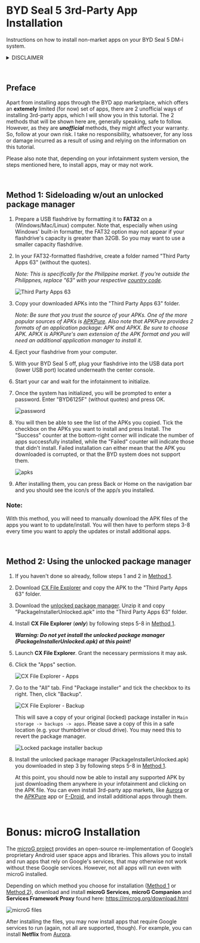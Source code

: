 # BYD Seal 5 3rd-Party App Installation
Instructions on how to install non-market apps on your BYD Seal 5 DM-i system.  

<details>
  <summary>DISCLAIMER</summary>
  
  ### WEBSITE DISCLAIMER
  The information provided by Rex Mag-uyon Torres ("we," "us," or "our") on https://github.com/rexmtorres/seal-5-3rd-party-app-installation (the "Site") is for general informational purposes only. All information on the Site is provided in good faith, however we make no representation or warranty of any kind, express or implied, regarding the accuracy, adequacy, validity, reliability, availability, or completeness of any information on the Site. UNDER NO CIRCUMSTANCE SHALL WE HAVE ANY LIABILITY TO YOU FOR ANY LOSS OR DAMAGE OF ANY KIND INCURRED AS A RESULT OF THE USE OF THE SITE OR RELIANCE ON ANY INFORMATION PROVIDED ON THE SITE. YOUR USE OF THE SITE AND YOUR RELIANCE ON ANY INFORMATION ON THE SITE IS SOLELY AT YOUR OWN RISK.

  ### EXTERNAL LINKS DISCLAIMER
  The Site may contain (or you may be sent through the Site) links to other websites or content belonging to or originating from third parties or links to websites and features in banners or other advertising. Such external links are not investigated, monitored, or checked for accuracy, adequacy, validity, reliability, availability, or completeness by us. WE DO NOT WARRANT, ENDORSE, GUARANTEE, OR ASSUME RESPONSIBILITY FOR THE ACCURACY OR RELIABILITY OF ANY INFORMATION OFFERED BY THIRD-PARTY WEBSITES LINKED THROUGH THE SITE OR ANY WEBSITE OR FEATURE LINKED IN ANY BANNER OR OTHER ADVERTISING. WE WILL NOT BE A PARTY TO OR IN ANY WAY BE RESPONSIBLE FOR MONITORING ANY TRANSACTION BETWEEN YOU AND THIRD-PARTY PROVIDERS OF PRODUCTS OR SERVICES.
</details>

&nbsp;

## Preface

Apart from installing apps through the BYD app marketplace, which offers an **extemely** limited (for now) set of apps, there are 2 unofficial ways of installing 3rd-party apps, which I will show you in this tutorial.  The 2 methods that will be shown here are, generally speaking, safe to follow.  However, as they are ***unofficial*** methods, they might affect your warranty.  So, follow at your own risk.  I take no responsibility, whatsoever, for any loss or damage incurred as a result of using and relying on the information on this tutorial.

Please also note that, depending on your infotainment system version, the steps mentioned here, to install apps, may or may not work.

&nbsp;

## Method 1: Sideloading w/out an unlocked package manager

1. Prepare a USB flashdrive by formatting it to **FAT32** on a (Windows/Mac/Linux) computer.  Note that, especially when using Windows' built-in formatter, the FAT32 option may not appear if your flashdrive's capacity is greater than 32GB.  So you may want to use a smaller capacity flashdrive.

2. In your FAT32-formatted flashdrive, create a folder named "Third Party Apps 63" (without the quotes).
   
   *Note: This is specifically for the Philippine market.  If you're outside the Philippnes, replace "63" with your respective [country code](https://countrycode.org/philippines).*
   
   ![Third Party Apps 63](./screenshots/Screenshot%202025-06-07-133147.png)

3. Copy your downloaded APKs into the "Third Party Apps 63" folder.
   
   *Note: Be sure that you trust the source of your APKs.  One of the more popular sources of APKs is [APKPure](https://apkpure.com/).  Also note that APKPure provides 2 formats of an application package: APK and APKX.  Be sure to choose APK.  APKX is APKPure's own extension of the APK format and you will need an additional application manager to install it.*

4. Eject your flashdrive from your computer.

5. With your BYD Seal 5 off, plug your flashdrive into the USB data port (lower USB port) located underneath the center console.

6. Start your car and wait for the infotainment to initialize.

7. Once the system has initialized, you will be prompted to enter a password.  Enter "BYD6125F" (without quotes) and press OK.

   ![password](./screenshots/20250607_091221.png)

8. You will then be able to see the list of the APKs you copied.  Tick the checkbox on the APKs you want to install and press Install. The "Success" counter at the bottom-right corner will indicate the number of apps successfully installed, while the "Failed" counter will indicate those that didn't install.  Failed installation can either mean that the APK you downloaded is corrupted, or that the BYD system does not support them.

   ![apks](./screenshots/20250607_091346.png)

9. After installing them, you can press Back or Home on the navigation bar and you should see the icon/s of the app/s you installed.

### Note:
With this method, you will need to manually download the APK files of the apps you want to to update/install.  You will then have to perform steps 3-8 every time you want to apply the updates or install additional apps.

&nbsp;

## Method 2: Using the unlocked package manager

1. If you haven't done so already, follow steps 1 and 2 in [Method 1](#method-1-sideloading-wout-an-unlocked-package-manager).

2. Download [CX File Explorer](https://apkpure.com/search?q=cx+file+explorer) and copy the APK to the "Third Party Apps 63" folder.

3. Download the [unlocked package manager](https://workupload.com/file/EgYhyaba92E).  Unzip it and copy "PackageInstallerUnlocked.apk" into the "Third Party Apps 63" folder.

4. Install **CX File Explorer** (***only***) by following steps 5-8 in [Method 1](#method-1-sideloading-wout-an-unlocked-package-manager).

   ***Warning: Do not yet install the unlocked package manager (PackageInstallerUnlocked.apk) at this point!***

5. Launch **CX File Explorer**.  Grant the necessary permissions it may ask.

6. Click the "Apps" section.
   
   ![CX File Explorer - Apps](./screenshots/20250607_093005.png)

7. Go to the "All" tab.  Find "Package installer" and tick the checkbox to its right.  Then, click "Backup".

   ![CX File Explorer - Backup](./screenshots/20250607_093050.png)

   This will save a copy of your original (locked) package installer in `Main storage -> backups -> apps`.  Please save a copy of this in a safe location (e.g. your thumbdrive or cloud drive).  You may need this to revert the package manager.

   ![Locked package installer backup](./screenshots/20250607_093118.png)

8. Install the unlocked package manager (PackageInstallerUnlocked.apk) you downloaded in step 3 by following steps 5-8 in [Method 1](#method-1-sideloading-wout-an-unlocked-package-manager).

   At this point, you should now be able to install any supported APK by just downloading them anywhere in your infotainment and clicking on the APK file.  You can even install 3rd-party app markets, like [Aurora](https://apkpure.com/aurora-store/com.aurora.store) or the [APKPure](https://apkpure.com/search?q=apkpure) app or [F-Droid](https://f-droid.org/en/), and install additional apps through them.

&nbsp;

# Bonus: microG Installation

The [microG project](https://microg.org/) provides an open-source re-implementation of Google’s proprietary Android user space apps and libraries.  This allows you to install and run apps that rely on Google's services, that may otherwise not work without these Google services.  However, not all apps will run even with microG installed.

Depending on which method you choose for installation ([Method 1](#method-1-sideloading-wout-an-unlocked-package-manager) or [Method 2](#method-2-using-the-unlocked-package-manager)), download and install **microG Services**, **microG Companion** and **Services Framework Proxy** found here: https://microg.org/download.html

![microG files](./screenshots/Screenshot%202025-06-09%20184928.png)

After installing the files, you may now install apps that require Google services to run (again, not all are supported, though).  For example, you can install **Netflix** from [Aurora](https://apkpure.com/aurora-store/com.aurora.store).

&nbsp;
